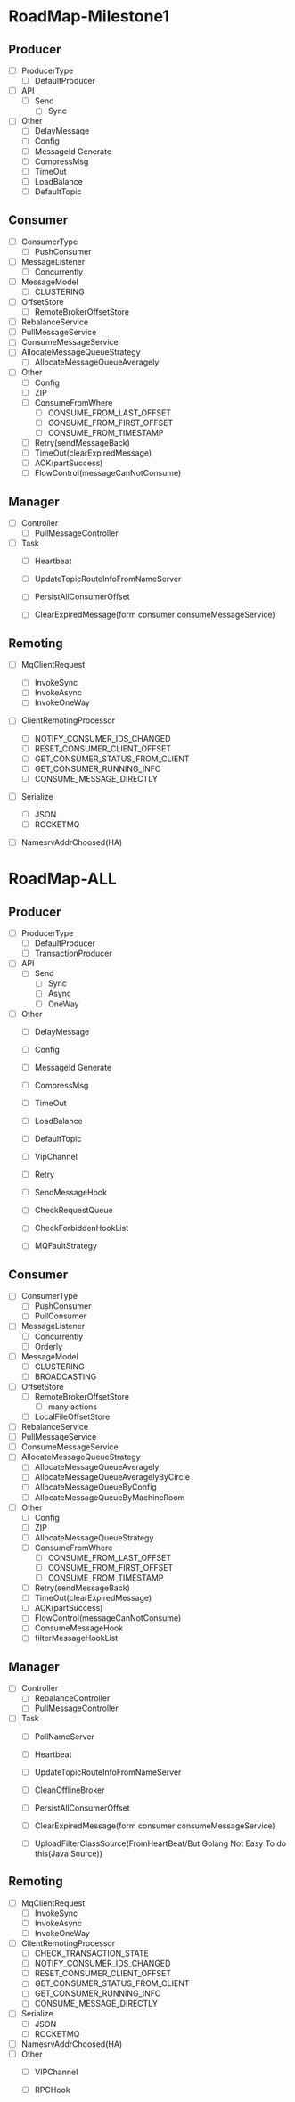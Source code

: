 # RoadMap-Milestone1

## Producer
- [ ] ProducerType
    - [ ] DefaultProducer
- [ ] API
    - [ ] Send
        - [ ] Sync
- [ ] Other
    - [ ] DelayMessage
    - [ ] Config
    - [ ] MessageId Generate
    - [ ] CompressMsg
    - [ ] TimeOut
    - [ ] LoadBalance
    - [ ] DefaultTopic
## Consumer
- [ ] ConsumerType
    - [ ] PushConsumer
- [ ] MessageListener
    - [ ] Concurrently
- [ ] MessageModel
    - [ ] CLUSTERING
- [ ] OffsetStore
    - [ ] RemoteBrokerOffsetStore
- [ ] RebalanceService
- [ ] PullMessageService
- [ ] ConsumeMessageService
- [ ] AllocateMessageQueueStrategy
    - [ ] AllocateMessageQueueAveragely
- [ ] Other
    - [ ] Config
    - [ ] ZIP
    - [ ] ConsumeFromWhere
        - [ ] CONSUME_FROM_LAST_OFFSET
        - [ ] CONSUME_FROM_FIRST_OFFSET
        - [ ] CONSUME_FROM_TIMESTAMP
    - [ ] Retry(sendMessageBack)
    - [ ] TimeOut(clearExpiredMessage)
    - [ ] ACK(partSuccess)
    - [ ] FlowControl(messageCanNotConsume)
## Manager
- [ ] Controller
    - [ ] PullMessageController
- [ ] Task
    - [ ] Heartbeat
    - [ ] UpdateTopicRouteInfoFromNameServer
    - [ ] PersistAllConsumerOffset
    - [ ] ClearExpiredMessage(form consumer consumeMessageService)


## Remoting
- [ ] MqClientRequest
    - [ ] InvokeSync
    - [ ] InvokeAsync
    - [ ] InvokeOneWay
- [ ] ClientRemotingProcessor
    - [ ] NOTIFY_CONSUMER_IDS_CHANGED
    - [ ] RESET_CONSUMER_CLIENT_OFFSET
    - [ ] GET_CONSUMER_STATUS_FROM_CLIENT
    - [ ] GET_CONSUMER_RUNNING_INFO
    - [ ] CONSUME_MESSAGE_DIRECTLY
- [ ] Serialize
    - [ ] JSON
    - [ ] ROCKETMQ
- [ ] NamesrvAddrChoosed(HA)


# RoadMap-ALL

## Producer
- [ ] ProducerType
    - [ ] DefaultProducer
    - [ ] TransactionProducer
- [ ] API
    - [ ] Send
        - [ ] Sync
        - [ ] Async
        - [ ] OneWay
- [ ] Other
    - [ ] DelayMessage
    - [ ] Config
    - [ ] MessageId Generate
    - [ ] CompressMsg
    - [ ] TimeOut
    - [ ] LoadBalance
    - [ ] DefaultTopic
    - [ ] VipChannel
    - [ ] Retry
    - [ ] SendMessageHook
    - [ ] CheckRequestQueue
    - [ ] CheckForbiddenHookList
    - [ ] MQFaultStrategy



## Consumer
- [ ] ConsumerType
    - [ ] PushConsumer
    - [ ] PullConsumer
- [ ] MessageListener
    - [ ] Concurrently
    - [ ] Orderly
- [ ] MessageModel
    - [ ] CLUSTERING
    - [ ] BROADCASTING
- [ ] OffsetStore
    - [ ] RemoteBrokerOffsetStore
        - [ ] many actions
    - [ ] LocalFileOffsetStore
- [ ] RebalanceService
- [ ] PullMessageService
- [ ] ConsumeMessageService
- [ ] AllocateMessageQueueStrategy
    - [ ] AllocateMessageQueueAveragely
    - [ ] AllocateMessageQueueAveragelyByCircle
    - [ ] AllocateMessageQueueByConfig
    - [ ] AllocateMessageQueueByMachineRoom
- [ ] Other
    - [ ] Config
    - [ ] ZIP
    - [ ] AllocateMessageQueueStrategy
    - [ ] ConsumeFromWhere
        - [ ] CONSUME_FROM_LAST_OFFSET
        - [ ] CONSUME_FROM_FIRST_OFFSET
        - [ ] CONSUME_FROM_TIMESTAMP
    - [ ] Retry(sendMessageBack)
    - [ ] TimeOut(clearExpiredMessage)
    - [ ] ACK(partSuccess)
    - [ ] FlowControl(messageCanNotConsume)
    - [ ] ConsumeMessageHook
    - [ ] filterMessageHookList

## Manager
- [ ] Controller
    - [ ] RebalanceController
    - [ ] PullMessageController
- [ ] Task
    - [ ] PollNameServer
    - [ ] Heartbeat
    - [ ] UpdateTopicRouteInfoFromNameServer
    - [ ] CleanOfflineBroker
    - [ ] PersistAllConsumerOffset
    - [ ] ClearExpiredMessage(form consumer consumeMessageService)
    - [ ] UploadFilterClassSource(FromHeartBeat/But Golang Not Easy To do this(Java Source))


## Remoting
- [ ] MqClientRequest
    - [ ] InvokeSync
    - [ ] InvokeAsync
    - [ ] InvokeOneWay
- [ ] ClientRemotingProcessor
    - [ ] CHECK_TRANSACTION_STATE
    - [ ] NOTIFY_CONSUMER_IDS_CHANGED
    - [ ] RESET_CONSUMER_CLIENT_OFFSET
    - [ ] GET_CONSUMER_STATUS_FROM_CLIENT
    - [ ] GET_CONSUMER_RUNNING_INFO
    - [ ] CONSUME_MESSAGE_DIRECTLY
- [ ] Serialize
    - [ ] JSON
    - [ ] ROCKETMQ
- [ ] NamesrvAddrChoosed(HA)
- [ ] Other
    - [ ] VIPChannel
    - [ ] RPCHook
    
    